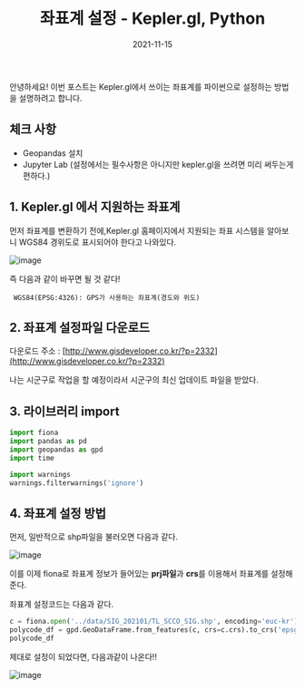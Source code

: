 ﻿---
title: "좌표계 설정 - Kepler.gl, Python"
excerpt: "안녕하세요!  이번 포스트는 Kepler.gl에서 쓰이는 좌표계를 파이썬으로 설정하는 방법을 설명하려고 합니다."

categories:
  - keplergl
tags:
  - [kepler.gl, python, visualization]

toc: true
toc_sticky: true

date: 2021-11-15
last_modified_at: 2021-11-15
---

안녕하세요! 이번 포스트는 Kepler.gl에서 쓰이는 좌표계를 파이썬으로 설정하는 방법을 설명하려고 합니다.

## 체크 사항

- Geopandas 설치
- Jupyter Lab (설정에서는 필수사항은 아니지만 kepler.gl을 쓰려면 미리 써두는게 편하다.)

## 1. Kepler.gl 에서 지원하는 좌표계

먼저 좌표계를 변환하기 전에,Kepler.gl 홈페이지에서 지원되는 좌표 시스템을 알아보니 WGS84 경위도로 표시되어야 한다고 나와있다.

![image](https://user-images.githubusercontent.com/43924464/141422517-d00636b7-5012-46c6-96be-b4f17321095c.png)

즉 다음과 같이 바꾸면 될 것 같다!

     WGS84(EPSG:4326): GPS가 사용하는 좌표계(경도와 위도)

## 2. 좌표계 설정파일 다운로드

다운로드 주소 : [http://www.gisdeveloper.co.kr/?p=2332](http://www.gisdeveloper.co.kr/?p=2332)

나는 시군구로 작업을 할 예정이라서 시군구의 최신 업데이트 파일을 받았다.

## 3. 라이브러리 import

```python
import fiona
import pandas as pd
import geopandas as gpd
import time

import warnings
warnings.filterwarnings('ignore')
```

## 4. 좌표계 설정 방법

먼저, 일반적으로 shp파일을 불러오면 다음과 같다.

![image](https://user-images.githubusercontent.com/43924464/141706125-b2ec2575-9df7-4c55-93f7-42070332e153.png)

이를 이제 fiona로 좌표계 정보가 들어있는 **prj파일**과 **crs**를 이용해서 좌표계를 설정해준다.

좌표계 설정코드는 다음과 같다.

```python
c = fiona.open('../data/SIG_202101/TL_SCCO_SIG.shp', encoding='euc-kr') # 자동으로 prj파일을 읽어온다.
polycode_df = gpd.GeoDataFrame.from_features(c, crs=c.crs).to_crs('epsg:4326') # 좌표계 정보를 읽어서 'epsg: 4326'으로 설정
polycode_df
```

제대로 설정이 되었다면, 다음과같이 나온다!!

![image](https://user-images.githubusercontent.com/43924464/141706415-d66f7cd4-a722-4522-98e8-27b55a993355.png)
